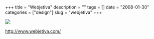 +++
title = "Webjetiva"
description = ""
tags = []
date = "2008-01-30"
categories = ["design"]
slug = "webjetiva"
+++


 

  <div id="screens-thumbs" class="clearfix">
    <div class="txt-center" id="design-submission"><a href="http://www.webjetiva.com/"><img id='bluga-thumbnail-1026' class='bluga-thumbnail large' src='//konigi.com/media/bluga/
wt47f281cf04f93_0.jpg'/></a></div>  
  </div>   
<p><a href="http://www.webjetiva.com/">http://www.webjetiva.com/</a></p>




